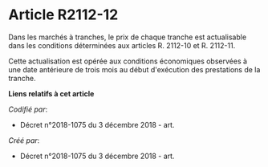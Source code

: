 # Article R2112-12

Dans les marchés à tranches, le prix de chaque tranche est actualisable dans les conditions déterminées aux articles R.
2112-10 et R. 2112-11.

Cette actualisation est opérée aux conditions économiques observées à une date antérieure de trois mois au début d'exécution
des prestations de la tranche.

**Liens relatifs à cet article**

_Codifié par_:

  - Décret n°2018-1075 du 3 décembre 2018 - art.

_Créé par_:

  - Décret n°2018-1075 du 3 décembre 2018 - art.
